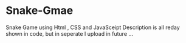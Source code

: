 # Snake-Gmae
Snake Game using Html , CSS and JavaSceipt
Description is all reday shown in code, but in seperate I upload in future ...
